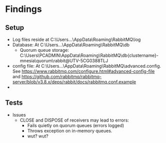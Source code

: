 ﻿# Findings

## Setup
- Log files reside at C:\Users\...\AppData\Roaming\RabbitMQ\log
- Database: At C:\Users\...\AppData\Roaming\RabbitMQ\db
  - Quorum queue storage: C:\Users\PCADMIN\AppData\Roaming\RabbitMQ\db\{clustername}-mnesia\quorum\rabbit@UTV-5CG0388TLJ
- config file: At C:\Users\...\AppData\Roaming\RabbitMQ\advanced.config. See https://www.rabbitmq.com/configure.html#advanced-config-file and https://github.com/rabbitmq/rabbitmq-server/blob/v3.8.x/deps/rabbit/docs/rabbitmq.conf.example
- 

## Tests 
   - Issues
     - CLOSE and DISPOSE of receivers may lead to errors:
       - Fails quietly on quorum queues (errors logged)
       - Throws exception on in-memory queues.
       - wut? wut?